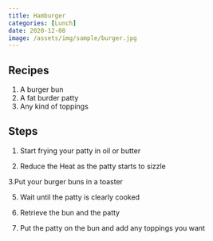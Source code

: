 ```yaml
---
title: Hamburger
categories: [Lunch]
date: 2020-12-08
image: /assets/img/sample/burger.jpg
---
```


## Recipes

1. A burger bun
2. A fat burder patty
3. Any kind of toppings

## Steps

1. Start frying your patty in oil or butter

2. Reduce the Heat as the patty starts to sizzle

3.Put your burger buns in a toaster

5. Wait until the patty is clearly cooked

6. Retrieve the bun and the patty

7. Put the patty on the bun and add any toppings you want






